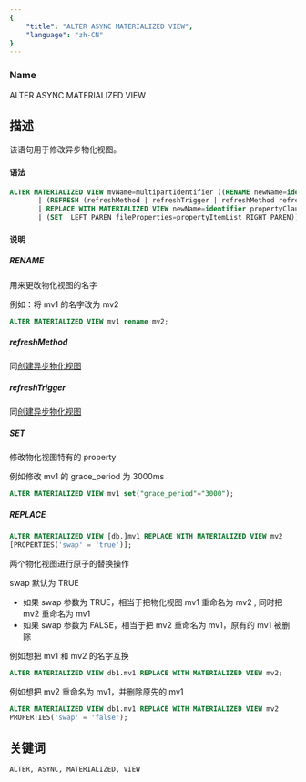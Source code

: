 ```yaml
---
{
    "title": "ALTER ASYNC MATERIALIZED VIEW",
    "language": "zh-CN"
}
---
```


<!--
Licensed to the Apache Software Foundation (ASF) under one
or more contributor license agreements.  See the NOTICE file
distributed with this work for additional information
regarding copyright ownership.  The ASF licenses this file
to you under the Apache License, Version 2.0 (the
"License"); you may not use this file except in compliance
with the License.  You may obtain a copy of the License at

  http://www.apache.org/licenses/LICENSE-2.0

Unless required by applicable law or agreed to in writing,
software distributed under the License is distributed on an
"AS IS" BASIS, WITHOUT WARRANTIES OR CONDITIONS OF ANY
KIND, either express or implied.  See the License for the
specific language governing permissions and limitations
under the License.
-->


### Name

ALTER ASYNC MATERIALIZED VIEW

## 描述

该语句用于修改异步物化视图。

#### 语法

```sql
ALTER MATERIALIZED VIEW mvName=multipartIdentifier ((RENAME newName=identifier)
       | (REFRESH (refreshMethod | refreshTrigger | refreshMethod refreshTrigger))
       | REPLACE WITH MATERIALIZED VIEW newName=identifier propertyClause?
       | (SET  LEFT_PAREN fileProperties=propertyItemList RIGHT_PAREN))
```

#### 说明

##### RENAME

用来更改物化视图的名字

例如：将 mv1 的名字改为 mv2

```sql
ALTER MATERIALIZED VIEW mv1 rename mv2;
```

##### refreshMethod

同[创建异步物化视图](../Create/CREATE-ASYNC-MATERIALIZED-VIEW.md)

##### refreshTrigger

同[创建异步物化视图](../Create/CREATE-ASYNC-MATERIALIZED-VIEW.md)

##### SET

修改物化视图特有的 property

例如修改 mv1 的 grace_period 为 3000ms

```sql
ALTER MATERIALIZED VIEW mv1 set("grace_period"="3000");
```

##### REPLACE
```sql
ALTER MATERIALIZED VIEW [db.]mv1 REPLACE WITH MATERIALIZED VIEW mv2
[PROPERTIES('swap' = 'true')];
```
两个物化视图进行原子的替换操作

swap 默认为 TRUE

- 如果 swap 参数为 TRUE，相当于把物化视图 mv1 重命名为 mv2 , 同时把 mv2 重命名为 mv1
- 如果 swap 参数为 FALSE，相当于把 mv2 重命名为 mv1，原有的 mv1 被删除


例如想把 mv1 和 mv2 的名字互换
```sql
ALTER MATERIALIZED VIEW db1.mv1 REPLACE WITH MATERIALIZED VIEW mv2;
```

例如想把 mv2 重命名为 mv1，并删除原先的 mv1
```sql
ALTER MATERIALIZED VIEW db1.mv1 REPLACE WITH MATERIALIZED VIEW mv2
PROPERTIES('swap' = 'false');
```

## 关键词

    ALTER, ASYNC, MATERIALIZED, VIEW

